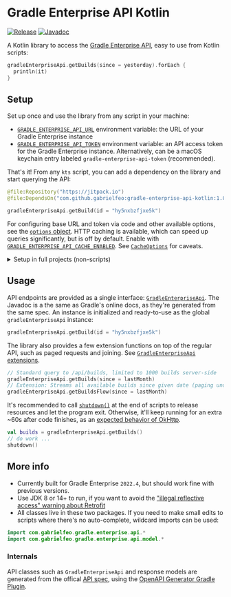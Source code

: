 # Gradle Enterprise API Kotlin

[![Release](https://jitpack.io/v/gabrielfeo/gradle-enterprise-api-kotlin.svg)][14]
[![Javadoc](https://img.shields.io/badge/javadoc-latest-orange)][15]

A Kotlin library to access the [Gradle Enterprise API][1], easy to use from Kotlin
scripts:

```kotlin
gradleEnterpriseApi.getBuilds(since = yesterday).forEach {
  println(it)
}
```

## Setup

Set up once and use the library from any script in your machine:

- [`GRADLE_ENTERPRISE_API_URL`][16] environment variable: the URL of your Gradle Enterprise instance
- [`GRADLE_ENTERPRISE_API_TOKEN`][17] environment variable: an API access token for the Gradle
  Enterprise instance. Alternatively, can be a macOS keychain entry labeled
  `gradle-enterprise-api-token` (recommended).

That's it! From any `kts` script, you can add a dependency on the library and start querying the
API:

```kotlin
@file:Repository("https://jitpack.io")
@file:DependsOn("com.github.gabrielfeo:gradle-enterprise-api-kotlin:1.0")

gradleEnterpriseApi.getBuild(id = "hy5nxbzfjxe5k")
```

For configuring base URL and token via code and other available options, see the
[`options` object][8]. HTTP caching is available, which can speed up queries significantly, but is
off by default. Enable with [`GRADLE_ENTERPRISE_API_CACHE_ENABLED`][12]. See [`CacheOptions`][13]
for caveats.

<details>
  <summary>Setup in full projects (non-scripts)</summary>

  You can also use it in a full Kotlin project instead of a script. Just add a dependency:

  ```kotlin
  repositories {
    maven(url = "https://jitpack.io")
  }
  dependencies {
    implementation("com.github.gabrielfeo:gradle-enterprise-api-kotlin:1.0")
  }
  ```

  <details>
    <summary>Groovy</summary>

    ```groovy
    repositories {
      maven { url = 'https://jitpack.io' }
    }
    dependencies {
      implementation 'com.github.gabrielfeo:gradle-enterprise-api-kotlin:1.0'
    }
    ```

  </details>
</details>

## Usage

API endpoints are provided as a single interface: [`GradleEnterpriseApi`][9]. The Javadoc is a
the same as Gradle's online docs, as they're generated from the same spec. An instance is
initialized and ready-to-use as the global `gradleEnterpriseApi` instance:

```kotlin
gradleEnterpriseApi.getBuild(id = "hy5nxbzfjxe5k")
```

The library also provides a few extension functions on top of the regular API, such as paged
requests and joining. See [`GradleEnterpriseApi` extensions][10].

```kotlin
// Standard query to /api/builds, limited to 1000 builds server-side
gradleEnterpriseApi.getBuilds(since = lastMonth)
// Extension: Streams all available builds since given date (paging underneath)
gradleEnterpriseApi.getBuildsFlow(since = lastMonth)
```

It's recommended to call [`shutdown()`][11] at the end of scripts to release resources and let the
program exit. Otherwise, it'll keep running for an extra ~60s after code finishes, as an [expected
behavior of OkHttp][4].

```kotlin
val builds = gradleEnterpriseApi.getBuilds()
// do work ...
shutdown()
```

## More info

- Currently built for Gradle Enterprise `2022.4`, but should work fine with previous versions.
- Use JDK 8 or 14+ to run, if you want to avoid the ["illegal reflective access" warning about
  Retrofit][3]
- All classes live in these two packages. If you need to make small edits to scripts where
  there's no auto-complete, wildcard imports can be used:

```kotlin
import com.gabrielfeo.gradle.enterprise.api.*
import com.gabrielfeo.gradle.enterprise.api.model.*
```

###  Internals

API classes such as `GradleEnterpriseApi` and response models are generated from the offical
[API spec][5], using the [OpenAPI Generator Gradle Plugin][6].

[1]: https://docs.gradle.com/enterprise/api-manual/
[2]: https://square.github.io/retrofit/
[3]: https://github.com/square/retrofit/issues/3448
[4]: https://github.com/square/retrofit/issues/3144#issuecomment-508300518
[5]: https://docs.gradle.com/enterprise/api-manual/#reference_documentation
[6]: https://github.com/OpenAPITools/openapi-generator/blob/master/modules/openapi-generator-gradle-plugin/README.adoc
[7]: https://gabrielfeo.github.io/gradle-enterprise-api-kotlin/
[8]: https://gabrielfeo.github.io/gradle-enterprise-api-kotlin/gradle-enterprise-api-kotlin/com.gabrielfeo.gradle.enterprise.api/options.html
[9]: https://gabrielfeo.github.io/gradle-enterprise-api-kotlin/gradle-enterprise-api-kotlin/com.gabrielfeo.gradle.enterprise.api/-gradle-enterprise-api/
[10]: https://gabrielfeo.github.io/gradle-enterprise-api-kotlin/gradle-enterprise-api-kotlin/com.gabrielfeo.gradle.enterprise.api/-gradle-enterprise-api/index.html#373241164%2FExtensions%2F769193423
[11]: https://gabrielfeo.github.io/gradle-enterprise-api-kotlin/gradle-enterprise-api-kotlin/com.gabrielfeo.gradle.enterprise.api/shutdown.html
[12]: https://gabrielfeo.github.io/gradle-enterprise-api-kotlin/gradle-enterprise-api-kotlin/com.gabrielfeo.gradle.enterprise.api/-options/-cache-options/index.html#1054652077%2FProperties%2F769193423
[13]: https://gabrielfeo.github.io/gradle-enterprise-api-kotlin/gradle-enterprise-api-kotlin/com.gabrielfeo.gradle.enterprise.api/-options/-cache-options/index.html
[14]: https://jitpack.io/#gabrielfeo/gradle-enterprise-api-kotlin
[15]: https://gabrielfeo.github.io/gradle-enterprise-api-kotlin/
[16]: https://gabrielfeo.github.io/gradle-enterprise-api-kotlin/gradle-enterprise-api-kotlin/com.gabrielfeo.gradle.enterprise.api/-options/-gradle-enterprise-instance-options/index.html#-259580834%2FProperties%2F769193423
[17]: https://gabrielfeo.github.io/gradle-enterprise-api-kotlin/gradle-enterprise-api-kotlin/com.gabrielfeo.gradle.enterprise.api/-options/-gradle-enterprise-instance-options/index.html#-42243308%2FProperties%2F769193423
